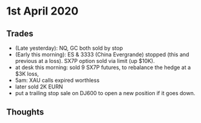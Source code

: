 # 1st April 2020

## Trades

- (Late yesterday): NQ, GC both sold by stop
- (Early this morning): ES & 3333 (China Evergrande) stopped (this and previous at a loss).
SX7P option sold via limit (up $10K).
- at desk this morning: sold 9 SX7P futures, to rebalance the hedge at a $3K loss,
- 5am: XAU calls expired worthless
- later sold 2K EURN
- put a trailing stop sale on DJ600 to open a new position if it goes down.

## Thoughts



